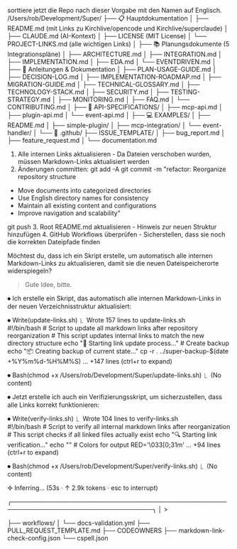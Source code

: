 sorttiere jetzt die Repo nach dieser Vorgabe mit den Namen auf Englisch.
/Users/rob/Development/Super/
├── 📋 Hauptdokumentation
│   ├── README.md (mit Links zu Kirchlive/opencode und Kirchlive/superclaude)
│   ├── CLAUDE.md (AI-Kontext)
│   ├── LICENSE (MIT License)
│   └── PROJECT-LINKS.md (alle wichtigen Links)
│
├── 📚 Planungsdokumente (5 Integrationspläne)
│   ├── ARCHITECTURE.md
│   ├── INTEGRATION.md
│   ├── IMPLEMENTATION.md
│   ├── EDA.md
│   └── EVENTDRIVEN.md
│
├── 📖 Anleitungen & Dokumentation
│   ├── PLAN-USAGE-GUIDE.md
│   ├── DECISION-LOG.md
│   ├── IMPLEMENTATION-ROADMAP.md
│   ├── MIGRATION-GUIDE.md
│   ├── TECHNICAL-GLOSSARY.md
│   ├── TECHNOLOGY-STACK.md
│   ├── SECURITY.md
│   ├── TESTING-STRATEGY.md
│   ├── MONITORING.md
│   ├── FAQ.md
│   └── CONTRIBUTING.md
│
├── 📁 API-SPECIFICATIONS/
│   ├── mcp-api.md
│   ├── plugin-api.md
│   └── event-api.md
│
├── 💻 EXAMPLES/
│   ├── README.md
│   ├── simple-plugin/
│   ├── mcp-integration/
│   └── event-handler/
│
└── 🔧 .github/
├── ISSUE\_TEMPLATE/
│   ├── bug\_report.md
│   ├── feature\_request.md
│   └── documentation.md










  1. Alle internen Links aktualisieren - Da Dateien verschoben wurden, müssen
  Markdown-Links aktualisiert werden
  2. Änderungen committen:
  git add -A
  git commit -m "refactor: Reorganize repository structure

  - Move documents into categorized directories
  - Use English directory names for consistency
  - Maintain all existing content and configurations
  - Improve navigation and scalability"

  git push
  3. Root README.md aktualisieren - Hinweis zur neuen Struktur hinzufügen
  4. GitHub Workflows überprüfen - Sicherstellen, dass sie noch die korrekten
  Dateipfade finden

  Möchtest du, dass ich ein Skript erstelle, um automatisch alle internen
  Markdown-Links zu aktualisieren, damit sie die neuen Dateispeicherorte
  widerspiegeln?

> Gute Idee, bitte.

⏺ Ich erstelle ein Skript, das automatisch alle internen Markdown-Links in der
  neuen Verzeichnisstruktur aktualisiert:

⏺ Write(update-links.sh)
  ⎿  Wrote 157 lines to update-links.sh                                       
     #!/bin/bash
     # Script to update all markdown links after repository reorganization
     # This script updates internal links to match the new directory structure
     echo "🔄 Starting link update process..."
     # Create backup
     echo "📦 Creating backup of current state..."
     cp -r . ../super-backup-$(date +%Y%m%d-%H%M%S)
     … +147 lines (ctrl+r to expand)

⏺ Bash(chmod +x /Users/rob/Development/Super/update-links.sh)
  ⎿  (No content)

⏺ Jetzt erstelle ich auch ein Verifizierungsskript, um sicherzustellen, dass
  alle Links korrekt funktionieren:

⏺ Write(verify-links.sh)
  ⎿  Wrote 104 lines to verify-links.sh                                 
     #!/bin/bash
     # Script to verify all internal markdown links after reorganization
     # This script checks if all linked files actually exist
     echo "🔍 Starting link verification..."
     echo ""
     # Colors for output
     RED='\033[0;31m'
     … +94 lines (ctrl+r to expand)

⏺ Bash(chmod +x /Users/rob/Development/Super/verify-links.sh)
  ⎿  (No content)

✢ Inferring… (53s · ↑ 2.9k tokens · esc to interrupt)

╭──────────────────────────────────────────────────────────────────────────────────╮
│ >                   


























├── workflows/
│   └── docs-validation.yml
├── PULL\_REQUEST\_TEMPLATE.md
├── CODEOWNERS
├── markdown-link-check-config.json
└── cspell.json
